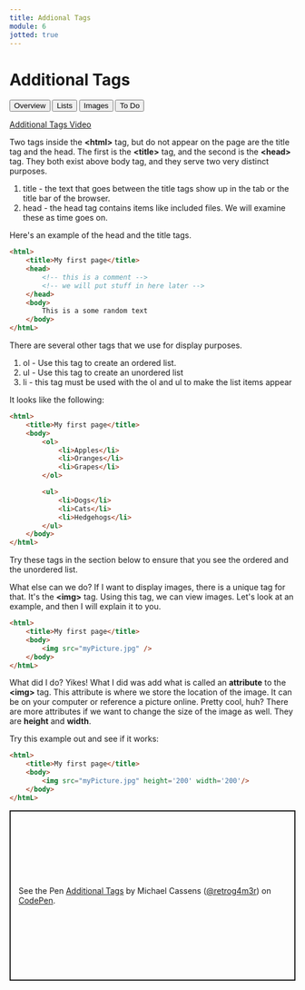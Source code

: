 ```yaml
---
title: Addional Tags
module: 6
jotted: true
---
```


# Additional Tags

<div class="tab">
  <button class="tablinks active" onclick="openTab(event, 'Overview')">Overview</button>
  <button class="tablinks" onclick="openTab(event, 'Lists')">Lists</button>
  <button class="tablinks" onclick="openTab(event, 'Images')">Images</button>
  <button class="tablinks" onclick="openTab(event, 'ToDo')">To Do</button>
    
</div>

<!-- Tab content -->
<div id="Overview" class="tabcontent" style="display:block">
<!-- video -->

<p><a href="//www.youtube.com/embed/BNypz-GKhXU" data-lity>Additional Tags Video</a></p>

<p>Two tags inside the <b>&lt;html&gt;</b> tag, but do not appear on the page are the title tag and the head.  The first is the <b>&lt;title&gt;</b> tag, and the second is the <b>&lt;head&gt;</b> tag.  They both exist above body tag, and they serve two very distinct purposes.</p>

<ol>
<li>title - the text that goes between the title tags show up in the tab or the title bar of the browser.</li>
<li>head - the head tag contains items like included files.  We will examine these as time goes on.</li>
</ol>
<p>Here's an example of the head and the title tags.</p>

<div class="tabhtml" markdown="1">

```html
<html>
    <title>My first page</title>
    <head>
        <!-- this is a comment -->
        <!-- we will put stuff in here later -->
    </head>
    <body>
        This is a some random text
    </body>
</htmL>
```

</div>

<!-- video -->

</div>

<div id="Lists" class="tabcontent">

<p>There are several other tags that we use for display purposes.</p>

<ol>
<li>ol - Use this tag to create an ordered list.</li>
<li>ul - Use this tag to create an unordered list</li>
<li>li - this tag must be used with the ol and ul to make the list items appear</li>
</ol>

<p>It looks like the following:</p>

<div class="tabhtml" markdown="1">

```html
<html>
    <title>My first page</title>
    <body>
        <ol>
            <li>Apples</li>
            <li>Oranges</li>
            <li>Grapes</li>
        </ol>

        <ul>
            <li>Dogs</li>
            <li>Cats</li>
            <li>Hedgehogs</li>
        </ul>
    </body>
</html>
```

</div>

<p>Try these tags in the section below to ensure that you see the ordered and the unordered list.</p>
</div>

<!-- video -->
<div id="Images" class="tabcontent">

<p>What else can we do?  If I want to display images, there is a unique tag for that.  It's the <b>&lt;img&gt;</b> tag.  Using this tag, we can view images. Let's look at an example, and then I will explain it to you.</p>

<div class="tabhtml" markdown="1">

```html
<html>
    <title>My first page</title>
    <body>
        <img src="myPicture.jpg" />
    </body>
</htmL>
```

</div>

<p>What did I do? Yikes!  What I did was add what is called an <b>attribute</b> to the <b>&lt;img&gt;</b> tag.  This attribute is where we store the location of the image.  It can be on your computer or reference a picture online.  Pretty cool, huh?  There are more attributes if we want to change the size of the image as well.  They are <b>height</b> and <b>width</b>.</p>

<p>Try this example out and see if it works:</p>

<div class="tabhtml" markdown="1">

```html
<html>
    <title>My first page</title>
    <body>
        <img src="myPicture.jpg" height='200' width='200'/>
    </body>
</htmL>
```

</div>

</div>

<div id="ToDo" class="tabcontent">
<p class="codepen" data-height="300" data-default-tab="html,result" data-slug-hash="zYzbMWp" data-editable="true" data-user="retrog4m3r" style="height: 300px; box-sizing: border-box; display: flex; align-items: center; justify-content: center; border: 2px solid; margin: 1em 0; padding: 1em;">
  <span>See the Pen <a href="https://codepen.io/retrog4m3r/pen/zYzbMWp">
  Additional Tags</a> by Michael Cassens (<a href="https://codepen.io/retrog4m3r">@retrog4m3r</a>)
  on <a href="https://codepen.io">CodePen</a>.</span>
</p>
<script async src="https://cpwebassets.codepen.io/assets/embed/ei.js"></script>

</div>